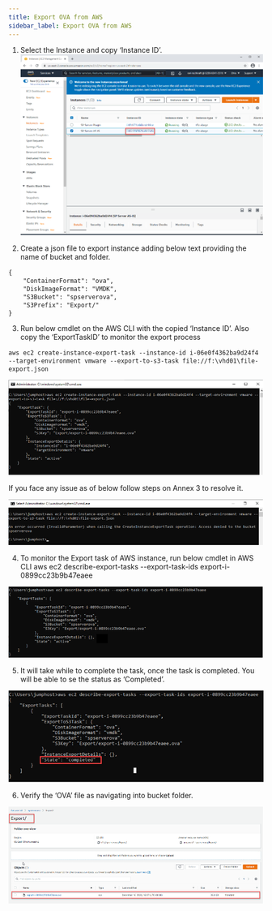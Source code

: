 ```yaml
---
title: Export OVA from AWS
sidebar_label: Export OVA from AWS
---
```





1. Select the Instance and copy ‘Instance ID’.
![](../../../../static/img/docs/websites/sharepoint/self-hosted/aws-1.png)

2. Create a json file to export instance adding below text providing the name of bucket and folder.

```
{
    "ContainerFormat": "ova",
    "DiskImageFormat": "VMDK",
    "S3Bucket": "spserverova",
    "S3Prefix": "Export/"
}
```

3. Run below cmdlet on the AWS CLI with the copied ‘Instance ID’. Also copy the ‘ExportTaskID’ to monitor the export process

```
aws ec2 create-instance-export-task --instance-id i-06e0f4362ba9d24f4 --target-environment vmware --export-to-s3-task file://f:\vhd01\file-export.json
```

![](../../../../static/img/docs/websites/sharepoint/self-hosted/aws-2.png)

If you face any issue as of below follow steps on Annex 3 to resolve it.


![](../../../../static/img/docs/websites/sharepoint/self-hosted/aws-3.png)

4. To monitor the Export task of AWS instance, run below cmdlet in AWS CLI
aws ec2 describe-export-tasks --export-task-ids export-i-0899cc23b9b47eaee


![](../../../../static/img/docs/websites/sharepoint/self-hosted/aws-4.png)

5. It will take while to complete the task, once the task is completed. You will be able to se the status as ‘Completed’.

![](../../../../static/img/docs/websites/sharepoint/self-hosted/aws-5.png)

6. Verify the ‘OVA’ file as navigating into bucket folder.

![](../../../../static/img/docs/websites/sharepoint/self-hosted/aws-6.png)